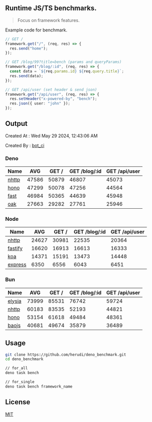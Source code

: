 ## Runtime JS/TS benchmarks.

> Focus on framework features.

Example code for benchmark.
```ts
// GET /
framework.get("/", (req, res) => {
  res.send("home");
});

// GET /blog/99?title=bench (params and queryParams)
framework.get("/blog/:id", (req, res) => {
  const data = `${req.params.id} ${req.query.title}`;
  res.send(data);
});

// GET /api/user (set header & send json)
framework.get("/api/user", (req, res) => {
  res.setHeader("x-powered-by", "bench");
  res.json({ user: "john" });
});
```

## Output
Created At : Wed May 29 2024, 12:43:06 AM

Created By : [bot_ci](https://github.com/herudi/deno_benchmarks/commits?author=github-actions%5Bbot%5D)


### Deno
|Name|AVG|GET /|GET /blog/:id|GET /api/user|
|----|----|----|----|----|
|[nhttp](https://github.com/nhttp/nhttp)|47586|50879|46807|45073|
|[hono](https://github.com/honojs/hono)|47299|50078|47256|44564|
|[fast](https://github.com/danteissaias/fast)|46984|50365|44639|45948|
|[oak](https://github.com/oakserver/oak)|27663|29282|27761|25946|
  


### Node
|Name|AVG|GET /|GET /blog/:id|GET /api/user|
|----|----|----|----|----|
|[nhttp](https://github.com/nhttp/nhttp)|24627|30981|22535|20364|
|[fastify](https://github.com/fastify/fastify)|16620|16913|16613|16333|
|[koa](https://github.com/koajs/koa)|14371|15191|13473|14448|
|[express](https://github.com/expressjs/express)|6350|6556|6043|6451|
  


### Bun
|Name|AVG|GET /|GET /blog/:id|GET /api/user|
|----|----|----|----|----|
|[elysia](https://github.com/elysiajs/elysia)|73999|85531|76742|59724|
|[nhttp](https://github.com/nhttp/nhttp)|60183|83535|52193|44821|
|[hono](https://github.com/honojs/hono)|53154|61618|49484|48361|
|[baojs](https://github.com/mattreid1/baojs)|40681|49674|35879|36489|
  



## Usage

```bash
git clone https://github.com/herudi/deno_benchmark.git
cd deno_benchmark

// for_all
deno task bench

// for_single
deno task bench framework_name
```

## License

[MIT](LICENSE)

